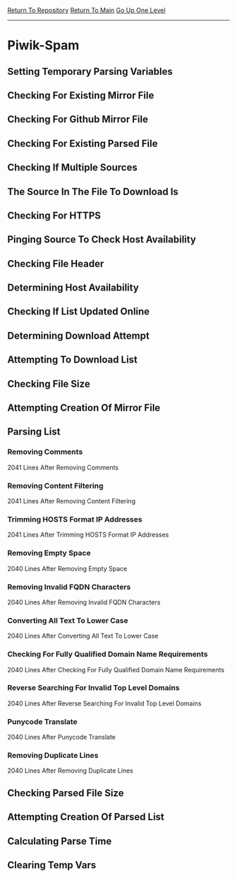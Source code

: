 [Return To Repository](https://github.com/bast69/piholeparser/)
[Return To Main](https://github.com/bast69/piholeparser/blob/master/RecentRunLogs/Mainlog.md)
[Go Up One Level](https://github.com/bast69/piholeparser/blob/master/RecentRunLogs/TopLevelScripts/30-Processing-External-Blacklists.md)
____________________________________
# Piwik-Spam
## Setting Temporary Parsing Variables
## Checking For Existing Mirror File
## Checking For Github Mirror File
## Checking For Existing Parsed File
## Checking If Multiple Sources
## The Source In The File To Download Is
## Checking For HTTPS
## Pinging Source To Check Host Availability
## Checking File Header
## Determining Host Availability
## Checking If List Updated Online
## Determining Download Attempt
## Attempting To Download List
## Checking File Size
## Attempting Creation Of Mirror File
## Parsing List
### Removing Comments
2041 Lines After Removing Comments
### Removing Content Filtering
2041 Lines After Removing Content Filtering
### Trimming HOSTS Format IP Addresses
2041 Lines After Trimming HOSTS Format IP Addresses
### Removing Empty Space
2040 Lines After Removing Empty Space
### Removing Invalid FQDN Characters
2040 Lines After Removing Invalid FQDN Characters
### Converting All Text To Lower Case
2040 Lines After Converting All Text To Lower Case
### Checking For Fully Qualified Domain Name Requirements
2040 Lines After Checking For Fully Qualified Domain Name Requirements
### Reverse Searching For Invalid Top Level Domains
2040 Lines After Reverse Searching For Invalid Top Level Domains
### Punycode Translate
2040 Lines After Punycode Translate
### Removing Duplicate Lines
2040 Lines After Removing Duplicate Lines
## Checking Parsed File Size
## Attempting Creation Of Parsed List
## Calculating Parse Time
## Clearing Temp Vars

